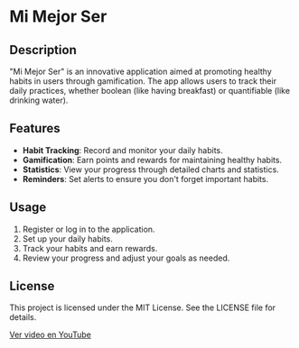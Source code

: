 # Mi Mejor Ser

## Description
"Mi Mejor Ser" is an innovative application aimed at promoting healthy habits in users through gamification. The app allows users to track their daily practices, whether boolean (like having breakfast) or quantifiable (like drinking water).

## Features
- **Habit Tracking**: Record and monitor your daily habits.
- **Gamification**: Earn points and rewards for maintaining healthy habits.
- **Statistics**: View your progress through detailed charts and statistics.
- **Reminders**: Set alerts to ensure you don't forget important habits.

## Usage
1. Register or log in to the application.
2. Set up your daily habits.
3. Track your habits and earn rewards.
4. Review your progress and adjust your goals as needed.

## License
This project is licensed under the MIT License. See the LICENSE file for details.

[Ver video en YouTube](https://www.youtube.com/watch?v=KvSwfqG_1es)

